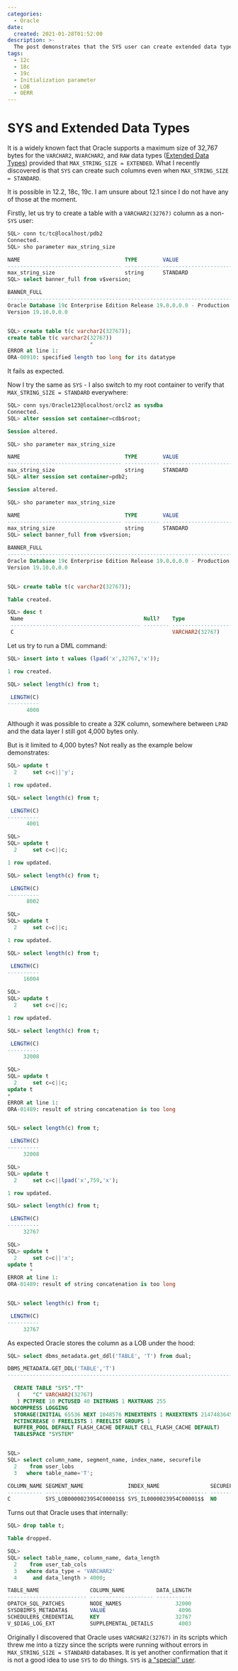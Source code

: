 ```yaml
---
categories:
  - Oracle
date:
  created: 2021-01-28T01:52:00
description: >-
  The post demonstrates that the SYS user can create extended data types columns even when MAX_STRING_SIZE is standard.
tags:
  - 12c
  - 18c
  - 19c
  - Initialization parameter
  - LOB
  - OERR
---
```


# SYS and Extended Data Types

It is a widely known fact that Oracle supports a maximum size of 32,767 bytes for the `VARCHAR2`, `NVARCHAR2`, and `RAW` data types ([Extended Data Types](https://docs.oracle.com/en/database/oracle/oracle-database/19/sqlrf/Data-Types.html#GUID-8EFA29E9-E8D8-40A6-A43E-954908C954A4)) provided that `MAX_STRING_SIZE = EXTENDED`.
What I recently discovered is that `SYS` can create such columns even when `MAX_STRING_SIZE = STANDARD`.

<!-- more -->

It is possible in 12.2, 18c, 19c.
I am unsure about 12.1 since I do not have any of those at the moment.

Firstly, let us try to create a table with a `VARCHAR2(32767)` column as a non-`SYS` user:

```sql hl_lines="7 20"
SQL> conn tc/tc@localhost/pdb2
Connected.
SQL> sho parameter max_string_size

NAME                                 TYPE        VALUE
------------------------------------ ----------- ------------------------------
max_string_size                      string      STANDARD
SQL> select banner_full from v$version;

BANNER_FULL
--------------------------------------------------------------------------------
Oracle Database 19c Enterprise Edition Release 19.0.0.0.0 - Production
Version 19.10.0.0.0


SQL> create table t(c varchar2(32767));
create table t(c varchar2(32767))
                          *
ERROR at line 1:
ORA-00910: specified length too long for its datatype
```

It fails as expected.

Now I try the same as `SYS` - I also switch to my root container to verify that `MAX_STRING_SIZE = STANDARD` everywhere:

```sql hl_lines="36"
SQL> conn sys/Oracle123@localhost/orcl2 as sysdba
Connected.
SQL> alter session set container=cdb$root;

Session altered.

SQL> sho parameter max_string_size

NAME                                 TYPE        VALUE
------------------------------------ ----------- ------------------------------
max_string_size                      string      STANDARD
SQL> alter session set container=pdb2;

Session altered.

SQL> sho parameter max_string_size

NAME                                 TYPE        VALUE
------------------------------------ ----------- ------------------------------
max_string_size                      string      STANDARD
SQL> select banner_full from v$version;

BANNER_FULL
--------------------------------------------------------------------------------
Oracle Database 19c Enterprise Edition Release 19.0.0.0.0 - Production
Version 19.10.0.0.0


SQL> create table t(c varchar2(32767));

Table created.

SQL> desc t
 Name                                      Null?    Type
 ----------------------------------------- -------- ----------------------------
 C                                                  VARCHAR2(32767)
```

Let us try to run a DML command:

```sql hl_lines="1 9"
SQL> insert into t values (lpad('x',32767,'x'));

1 row created.

SQL> select length(c) from t;

 LENGTH(C)
----------
      4000
```

Although it was possible to create a 32K column, somewhere between `LPAD` and the data layer I still got 4,000 bytes only.

But is it limited to 4,000 bytes?
Not really as the example below demonstrates:

```sql hl_lines="73 81 88"
SQL> update t
  2     set c=c||'y';

1 row updated.

SQL> select length(c) from t;

 LENGTH(C)
----------
      4001

SQL>
SQL> update t
  2     set c=c||c;

1 row updated.

SQL> select length(c) from t;

 LENGTH(C)
----------
      8002

SQL>
SQL> update t
  2     set c=c||c;

1 row updated.

SQL> select length(c) from t;

 LENGTH(C)
----------
     16004

SQL>
SQL> update t
  2     set c=c||c;

1 row updated.

SQL> select length(c) from t;

 LENGTH(C)
----------
     32008

SQL>
SQL> update t
  2     set c=c||c;
update t
*
ERROR at line 1:
ORA-01489: result of string concatenation is too long


SQL> select length(c) from t;

 LENGTH(C)
----------
     32008

SQL>
SQL> update t
  2     set c=c||lpad('x',759,'x');

1 row updated.

SQL> select length(c) from t;

 LENGTH(C)
----------
     32767

SQL>
SQL> update t
  2     set c=c||'x';
update t
       *
ERROR at line 1:
ORA-01489: result of string concatenation is too long


SQL> select length(c) from t;

 LENGTH(C)
----------
     32767
```

As expected Oracle stores the column as a LOB under the hood:

```sql hl_lines="23"
SQL> select dbms_metadata.get_ddl('TABLE', 'T') from dual;

DBMS_METADATA.GET_DDL('TABLE','T')
--------------------------------------------------------------------------------

  CREATE TABLE "SYS"."T"
   (    "C" VARCHAR2(32767)
   ) PCTFREE 10 PCTUSED 40 INITRANS 1 MAXTRANS 255
 NOCOMPRESS LOGGING
  STORAGE(INITIAL 65536 NEXT 1048576 MINEXTENTS 1 MAXEXTENTS 2147483645
  PCTINCREASE 0 FREELISTS 1 FREELIST GROUPS 1
  BUFFER_POOL DEFAULT FLASH_CACHE DEFAULT CELL_FLASH_CACHE DEFAULT)
  TABLESPACE "SYSTEM"


SQL>
SQL> select column_name, segment_name, index_name, securefile
  2    from user_lobs
  3   where table_name='T';

COLUMN_NAME SEGMENT_NAME              INDEX_NAME                SECUREFILE
----------- ------------------------- ------------------------- ----------
C           SYS_LOB0000023954C00001$$ SYS_IL0000023954C00001$$  NO
```

Turns out that Oracle uses that internally:

```sql
SQL> drop table t;

Table dropped.

SQL>
SQL> select table_name, column_name, data_length
  2    from user_tab_cols
  3   where data_type = 'VARCHAR2'
  4     and data_length > 4000;

TABLE_NAME                COLUMN_NAME          DATA_LENGTH
------------------------- -------------------- -----------
OPATCH_SQL_PATCHES        NODE_NAMES                 32000
SYSDBIMFS_METADATA$       VALUE                       4096
SCHEDULER$_CREDENTIAL     KEY                        32767
V_$DIAG_LOG_EXT           SUPPLEMENTAL_DETAILS        4003
```

Originally I discovered that Oracle uses `VARCHAR2(32767)` in its scripts which threw me into a tizzy since the scripts were running without errors in `MAX_STRING_SIZE = STANDARD` databases.
It is yet another confirmation that it is not a good idea to use `SYS` to do things.
`SYS` is [a "special" user](https://asktom.oracle.com/pls/apex/f?p=100:11:0::::P11_QUESTION_ID:18785088712670).
